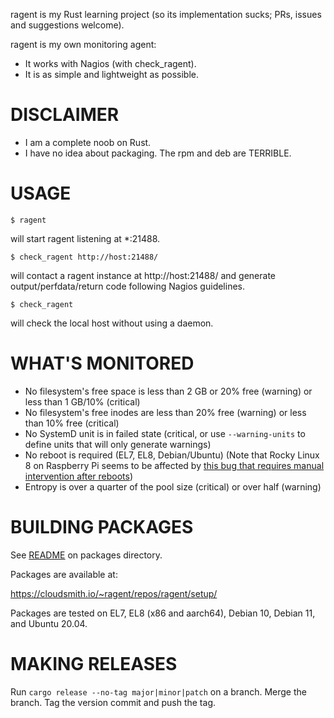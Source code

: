 ragent is my Rust learning project (so its implementation sucks; PRs, issues and suggestions welcome).

ragent is my own monitoring agent:

* It works with Nagios (with check_ragent).
* It is as simple and lightweight as possible.

# DISCLAIMER

* I am a complete noob on Rust.
* I have no idea about packaging. The rpm and deb are TERRIBLE.

# USAGE

```
$ ragent
```

will start ragent listening at *:21488.

```
$ check_ragent http://host:21488/
```

will contact a ragent instance at http://host:21488/ and generate output/perfdata/return code following Nagios guidelines.

```
$ check_ragent
```

will check the local host without using a daemon.

# WHAT'S MONITORED

* No filesystem's free space is less than 2 GB or 20% free (warning) or less than 1 GB/10% (critical)
* No filesystem's free inodes are less than 20% free (warning) or less than 10% free (critical)
* No SystemD unit is in failed state (critical, or use `--warning-units` to define units that will only generate warnings)
* No reboot is required (EL7, EL8, Debian/Ubuntu)
  (Note that Rocky Linux 8 on Raspberry Pi seems to be affected by [this bug that requires manual intervention after reboots](https://bugs.rockylinux.org/show_bug.cgi?id=177))
* Entropy is over a quarter of the pool size (critical) or over half (warning) 

# BUILDING PACKAGES

See [README](packages/README) on packages directory.

Packages are available at:

https://cloudsmith.io/~ragent/repos/ragent/setup/

Packages are tested on EL7, EL8 (x86 and aarch64), Debian 10, Debian 11, and Ubuntu 20.04.

# MAKING RELEASES

Run `cargo release --no-tag major|minor|patch` on a branch.
Merge the branch.
Tag the version commit and push the tag.
